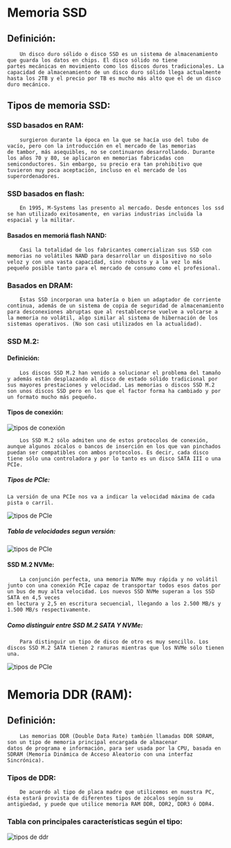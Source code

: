 # Memoria SSD

## Definición:
```
    Un disco duro sólido o disco SSD es un sistema de almacenamiento que guarda los datos en chips. El disco sólido no tiene 
partes mecánicas en movimiento como los discos duros tradicionales. La capacidad de almacenamiento de un disco duro sólido llega actualmente hasta los 2TB y el precio por TB es mucho más alto que el de un disco duro mecánico. 
```    
## Tipos de memoria SSD:

### SSD basados en RAM:
```
    surgieron durante la época en la que se hacía uso del tubo de vacío, pero con la introducción en el mercado de las memorias 
de tambor, más asequibles, no se continuaron desarrollando. Durante los años 70 y 80, se aplicaron en memorias fabricadas con semiconductores. Sin embargo, su precio era tan prohibitivo que tuvieron muy poca aceptación, incluso en el mercado de los superordenadores. 
```
### SSD basados en flash:
```
    En 1995, M-Systems las presento al mercado. Desde entonces los ssd se han utilizado exitosamente, en varias industrias incluida la espacial y la militar.
```
#### Basados en memoriá flash NAND:
```
    Casi la totalidad de los fabricantes comercializan sus SSD con memorias no volátiles NAND para desarrollar un dispositivo no solo veloz y con una vasta capacidad, sino robusto y a la vez lo más pequeño posible tanto para el mercado de consumo como el profesional.
```
### Basados en DRAM:
```
    Estas SSD incorporan una batería o bien un adaptador de corriente continua, además de un sistema de copia de seguridad de almacenamiento para desconexiones abruptas que al restablecerse vuelve a volcarse a la memoria no volátil, algo similar al sistema de hibernación de los sistemas operativos. (No son casi utilizados en la actualidad).
```
### SSD M.2:
#### Definición:
```
    Los discos SSD M.2 han venido a solucionar el problema del tamaño y además están desplazando al disco de estado sólido tradicional por sus mayores prestaciones y velocidad. Las memorias o discos SSD M.2 son unos discos SSD pero en los que el factor forma ha cambiado y por un formato mucho más pequeño.
```
#### Tipos de conexión:
![tipos de conexión](https://naseros.com/wp-content/uploads/SSD-M.2-nvme-sata.png)
```
    Los SSD M.2 sólo admiten uno de estos protocolos de conexión, aunque algunos zócalos o bancos de inserción en los que van pinchados puedan ser compatibles con ambos protocolos. Es decir, cada disco tiene sólo una controladora y por lo tanto es un disco SATA III o una PCIe.
```
##### Tipos de PCIe:
```
La versión de una PCIe nos va a indicar la velocidad máxima de cada pista o carril.
```
![tipos de PCIe](https://naseros.com/wp-content/uploads/SSD-M.2-PCIe-ranuras.png)
##### Tabla de velocidades segun versión:
![tipos de PCIe](https://naseros.com/wp-content/uploads/SSD-M.2-PCIe-velocidades.png)
#### SSD M.2 NVMe:
```.
    La conjunción perfecta, una memoria NVMe muy rápida y no volátil junto con una conexión PCIe capaz de transportar todos esos datos por un bus de muy alta velocidad. Los nuevos SSD NVMe superan a los SSD SATA en 4,5 veces 
en lectura y 2,5 en escritura secuencial, llegando a los 2.500 MB/s y 1.500 MB/s respectivamente.
```
##### Como distinguir entre SSD M.2 SATA Y NVMe:
```
    Para distinguir un tipo de disco de otro es muy sencillo. Los discos SSD M.2 SATA tienen 2 ranuras mientras que los NVMe sólo tienen una.
```
![tipos de PCIe](https://naseros.com/wp-content/uploads/SSD-M.2-sata-nvme-ssd-SSD-M.2.jpg)

# Memoria DDR (RAM):
## Definición:
```
    Las memorias DDR (Double Data Rate) también llamadas DDR SDRAM, son un tipo de memoria principal encargada de almacenar 
datos de programa e información, para ser usada por la CPU, basada en SDRAM (Memoria Dinámica de Acceso Aleatorio con una interfaz Sincrónica). 
```
### Tipos de DDR:
```
    De acuerdo al tipo de placa madre que utilicemos en nuestra PC, ésta estará provista de diferentes tipos de zócalos según su antigüedad, y puede que utilice memoria RAM DDR, DDR2, DDR3 ó DDR4.
```
### Tabla con principales características según el tipo:
![tipos de ddr](https://www.muycomputer.com/wp-content/uploads/2016/01/DDR4_contra_DDR3_4.jpg)


